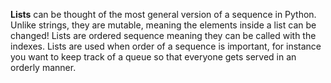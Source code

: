 **Lists** can be thought of the most general version of a sequence in Python. Unlike strings, they are mutable, meaning the elements inside a list can be changed! Lists are
ordered sequence meaning they can be called with the indexes. Lists are used when order of a sequence is important, for instance you want to keep track of a queue so that
everyone gets served in an orderly manner.
